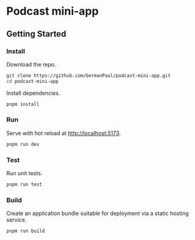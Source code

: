 # Podcast mini-app

## Getting Started

### Install

Download the repo.

```bash
git clone https://github.com/GermanPaul/podcast-mini-app.git
cd podcast-mini-app
```

Install dependencies.

```bash
pnpm install
```
### Run
Serve with hot reload at <http://localhost:5173>.

```bash
pnpm run dev
```

### Test

Run unit tests.
```bash
pnpm run test
```

### Build

Create an application bundle suitable for deployment via a static hosting service.
```bash
pnpm run build
```
